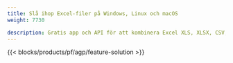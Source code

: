 ```yaml
---
title: Slå ihop Excel-filer på Windows, Linux och macOS 
weight: 7730

description: Gratis app och API för att kombinera Excel XLS, XLSX, CSV, TSV, ODS, SXC och FODS-filer
---
```

{{< blocks/products/pf/agp/feature-solution >}} 

